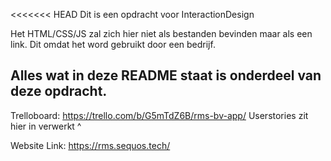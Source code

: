 <<<<<<< HEAD
Dit is een opdracht voor InteractionDesign

Het HTML/CSS/JS zal zich hier niet als bestanden bevinden maar als een link. Dit omdat het word gebruikt door een bedrijf.

## Alles wat in deze README staat is onderdeel van deze opdracht.

Trelloboard: https://trello.com/b/G5mTdZ6B/rms-bv-app/
Userstories zit hier in verwerkt ^

Website Link: https://rms.sequos.tech/
